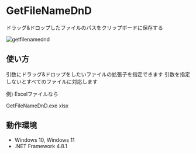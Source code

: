# GetFileNameDnD
ドラッグ&amp;ドロップしたファイルのパスをクリップボードに保存する

![getfilenamednd](https://github.com/user-attachments/assets/a1ae439f-d9c1-4879-9d10-17a008bfec84)


## 使い方

引数にドラッグ&amp;ドロップをしたいファイルの拡張子を指定できます
引数を指定しないとすべてのファイルに対応します

例) Excelファイルなら

GetFileNameDnD.exe xlsx

## 動作環境

- Windows 10, Windows 11
- .NET Framework 4.8.1
